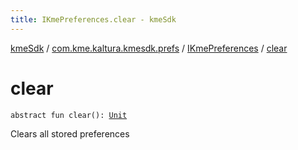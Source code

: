 ```yaml
---
title: IKmePreferences.clear - kmeSdk
---
```


[kmeSdk](../../index.html) / [com.kme.kaltura.kmesdk.prefs](../index.html) / [IKmePreferences](index.html) / [clear](./clear.html)

# clear

`abstract fun clear(): `[`Unit`](https://kotlinlang.org/api/latest/jvm/stdlib/kotlin/-unit/index.html)

Clears all stored preferences

